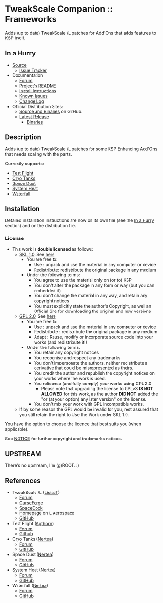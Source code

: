 # TweakScale Companion :: Frameworks

Adds (up to date) TweakScale /L patches for Add'Ons that adds features to KSP itself.

## In a Hurry

* [Source](https://github.com/net-lisias-ksp/TweakScaleCompanion_Frameworks)
	+ [Issue Tracker](https://github.com/net-lisias-ksp/TweakScaleCompanion_Frameworks/issues)
* Documentation
	+ [Forum](https://forum.kerbalspaceprogram.com/index.php?/topic/192216-tweakscale-companion-program/)
	+ [Project's README](https://github.com/net-lisias-ksp/TweakScaleCompanion_Frameworks/blob/master/README.md)
	+ [Install Instructions](https://github.com/net-lisias-ksp/TweakScaleCompanion_Frameworks/blob/master/INSTALL.md)
	+ [Known Issues](./KNOWN_ISSUES/md)
	+ [Change Log](./CHANGE_LOG.md)
* Official Distribution Sites:
	+ [Source and Binaries](https://github.com/net-lisias-ksp/TweakScaleCompanion_Frameworks) on GitHub.
	+ [Latest Release](https://github.com/net-lisias-ksp/TweakScaleCompanion_Frameworks/releases)
		- [Binaries](https://github.com/net-lisias-ksp/TweakScaleCompanion_Frameworks/Archive)


## Description

Adds (up to date) TweakScale /L patches for some KSP Enhancing Add'Ons that needs scaling with the parts.

Currently supports:

* [Test Flight](https://forum.kerbalspaceprogram.com/index.php?/topic/99043-*/)
* [Cryo Tanks](https://forum.kerbalspaceprogram.com/index.php?/topic/195042-*/)
* [Space Dust](https://forum.kerbalspaceprogram.com/index.php?/topic/197723-*/)
* [System Heat](https://forum.kerbalspaceprogram.com/index.php?/topic/193909-*/)
* [Waterfall](https://forum.kerbalspaceprogram.com/index.php?/topic/196309-*/)


## Installation

Detailed installation instructions are now on its own file (see the [In a Hurry](#in-a-hurry) section) and on the distribution file.

### License

* This work is **double licensed** as follows:
	+ [SKL 1.0](https://ksp.lisias.net/SKL-1_0.txt). See [here](./LICENSE.SKL-1_0)
		+ You are free to:
			- Use : unpack and use the material in any computer or device
			- Redistribute: redistribute the original package in any medium
		+ Under the following terms:
			- You agree to use the material only on (or to) KSP
			- You don't alter the package in any form or way (but you can embedded it)
			- You don't change the material in any way, and retain any copyright notices
			- You must explicitly state the author's Copyright, as well an Official Site for downloading the original and new versions 
	+ [GPL 2.0](https://www.gnu.org/licenses/gpl-2.0.txt). See [here](./LICENSE.GPL-2_0)
		+ You are free to:
			- Use : unpack and use the material in any computer or device
			- Redistribute : redistribute the original package in any medium
			- Adapt : Reuse, modify or incorporate source code into your works (and redistribute it!) 
		+ Under the following terms:
			- You retain any copyright notices
			- You recognise and respect any trademarks
			- You don't impersonate the authors, neither redistribute a derivative that could be misrepresented as theirs.
			- You credit the author and republish the copyright notices on your works where the work is used.
			- You relicense (and fully comply) your works using GPL 2.0
				- Please note that upgrading the license to GPLv3 **IS NOT ALLOWED** for this work, as the author **DID NOT** added the "or (at your option) any later version" on the license.
			- You don't mix your work with GPL incompatible works.
	+ If by some reason the GPL would be invalid for you, rest assured that you still retain the right to Use the Work under SKL 1.0.

You have the option to choose the licence that best suits you (when applicable).

See [NOTICE](./NOTICE) for further copyright and trademarks notices.


## UPSTREAM

There's no upstream, I'm (g)ROOT. :)

## References

* TweakScale /L ([LisiasT](https://forum.kerbalspaceprogram.com/index.php?/profile/187168-lisias/))
	+ [Forum](https://forum.kerbalspaceprogram.com/index.php?/topic/179030-*)
	+ [CurseForge](https://kerbal.curseforge.com/projects/tweakscale)
	+ [SpaceDock](https://spacedock.info/mod/127/TweakScale)
	+ [Homepage](http://ksp.lisias.net/add-ons/TweakScale) on L Aerospace
	+ [GitHub](https://github.com/net-lisias-ksp/TweakScale)
* Test Flight ([Agthorn](https://forum.kerbalspaceprogram.com/index.php?/profile/99662-agathorn/))
	+ [Forum](https://forum.kerbalspaceprogram.com/index.php?/topic/99043-122-testflight-v180-01-may-2017-bring-flight-testing-to-ksp/) 
	+ [Github](https://github.com/KSP-RO/TestFlight/releases)
* Cryo Tanks ([Nertea](https://forum.kerbalspaceprogram.com/index.php?/profile/83952-nertea/))
	+ [Forum](https://forum.kerbalspaceprogram.com/index.php?/topic/195042-*/)
	+ [GitHub](https://github.com/post-kerbin-mining-corporation/CryoTanks)
* Space Dust ([Nertea](https://forum.kerbalspaceprogram.com/index.php?/profile/83952-nertea/))
	+ [Forum](https://forum.kerbalspaceprogram.com/index.php?/topic/197723-*/)
	+ [GitHub](https://github.com/post-kerbin-mining-corporation/SpaceDust)
* System Heat ([Nertea](https://forum.kerbalspaceprogram.com/index.php?/profile/83952-nertea/))
	+ [Forum](https://forum.kerbalspaceprogram.com/index.php?/topic/193909-*/)
	+ [GitHub](https://github.com/post-kerbin-mining-corporation/SystemHeat)
* Waterfall ([Nertea](https://forum.kerbalspaceprogram.com/index.php?/profile/83952-nertea/))
	+ [Forum](https://forum.kerbalspaceprogram.com/index.php?/topic/196309-*)
	+ [GitHub](https://github.com/post-kerbin-mining-corporation/Waterfall)
